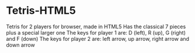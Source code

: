 # Tetris-HTML5
Tetris for 2 players for browser, made in HTML5
Has the classical 7 pieces plus a special larger one
The keys for player 1 are: D (left), R (up), G (right) and F (down)
The keys for player 2 are: left arrow, up arrow, right arrow and down arrow
